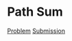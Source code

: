 # Path Sum
[Problem](https://leetcode.com/problems/path-sum/description)
[Submission](../../../results/PathSumSubmission.png)